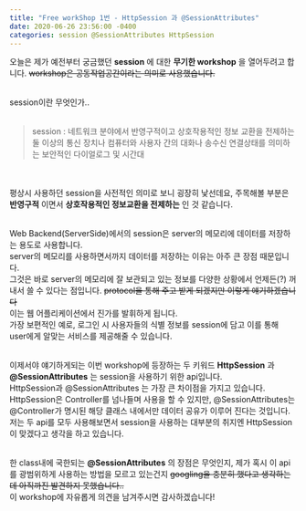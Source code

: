 ```yaml
---
title: "Free workShop 1번 - HttpSession 과 @SessionAttributes"
date: 2020-06-26 23:56:00 -0400
categories: session @SessionAttributes HttpSession
---
```


오늘은 제가 예전부터 궁금했던 **session** 에 대한 **무기한 workshop** 을 열어두려고 합니다. ~~workshop은 공동작업공간이라는 의미로 사용했습니다.~~<br><br>

session이란 무엇인가..<br><br>

> session : 네트워크 분야에서 반영구적이고 상호작용적인 정보 교환을 전제하는 둘 이상의 통신 장치나 컴퓨터와 사용자 간의 대화나 송수신 연결상태를 의미하는 보안적인 다이얼로그 및 시간대

<br><br>평상시 사용하던 session을 사전적인 의미로 보니 굉장히 낯선데요, 주목해볼 부분은 **반영구적** 이면서 **상호작용적인 정보교환을 전제하는** 인 것 같습니다.<br><br>

Web Backend(ServerSide)에서의 session은 server의 메모리에 데이터를 저장하는 용도로 사용합니다.<br>
server의 메모리를 사용하면서까지 데이터를 저장하는 이유는 아주 큰 장점 때문입니다.<br>
그것은 바로 server의 메모리에 잘 보관되고 있는 정보를 다양한 상황에서 언제든(?) 꺼내서 쓸 수 있다는 점입니다. ~~protocol을 통해 주고 받게 되겠지만 이렇게 얘기하겠습니다~~<br>
이는 웹 어플리케이션에서 진가를 발휘하게 됩니다. <br>
가장 보편적인 예로, 로그인 시 사용자들의 식별 정보를 session에 담고 이를 통해 user에게 알맞는 서비스를 제공해줄 수 있습니다.<br><br>

이제서야 얘기하게되는 이번 workshop에 등장하는 두 키워드 **HttpSession** 과 **@SessionAttributes** 는 session을 사용하기 위한 api입니다.<br>
HttpSession과 @SessionAttributes 는 가장 큰 차이점을 가지고 있습니다.<br>
HttpSession은 Controller를 넘나들며 사용을 할 수 있지만, @SessionAttributes는 @Controller가 명시된 해당 클래스 내에서만 데이터 공유가 이루어 진다는 것입니다.<br>
저는 두 api를 모두 사용해보면서 session을 사용하는 대부분의 취지엔 HttpSession이 맞겠다고 생각을 하고 있습니다.<br><br>

한 class내에 국한되는 **@SessionAttributes** 의 장점은 무엇인지, 제가 혹시 이 api를 광범위하게 사용하는 방법을 모르고 있는건지 ~~googling을 충분히 했다고 생각하는데 아직까진 발견하지 못했습니다..~~<br>
이 workshop에 자유롭게 의견을 남겨주시면 감사하겠습니다!
